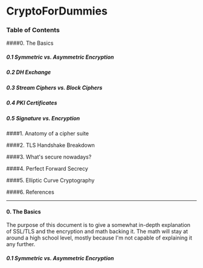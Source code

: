 # CryptoForDummies

### Table of Contents

####0. The Basics
#####    0.1 Symmetric vs. Asymmetric Encryption
#####    0.2 DH Exchange
#####    0.3 Stream Ciphers vs. Block Ciphers
#####    0.4 PKI Certificates
#####    0.5 Signature vs. Encryption

####1. Anatomy of a cipher suite

####2. TLS Handshake Breakdown

####3. What's secure nowadays?

####4. Perfect Forward Secrecy

####5. Elliptic Curve Cryptography

####6. References
***
#### 0. The Basics
The purpose of this document is to give a somewhat in-depth explanation of SSL/TLS and the encryption and math backing it. The math will stay at around a high school level, mostly because I'm not capable of explaining it any further.

#####    0.1 Symmetric vs. Asymmetric Encryption
